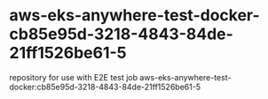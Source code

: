 # aws-eks-anywhere-test-docker-cb85e95d-3218-4843-84de-21ff1526be61-5
repository for use with E2E test job aws-eks-anywhere-test-docker:cb85e95d-3218-4843-84de-21ff1526be61-5
